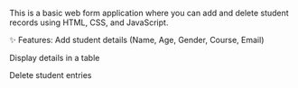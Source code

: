 This is a basic web form application where you can add and delete student records using HTML, CSS, and JavaScript.

✨ Features:
Add student details (Name, Age, Gender, Course, Email)

Display details in a table

Delete student entries

